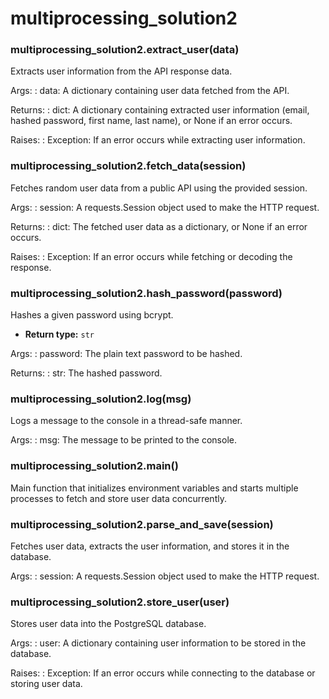 # multiprocessing_solution2

<a id="module-multiprocessing_solution2"></a>

### multiprocessing_solution2.extract_user(data)

Extracts user information from the API response data.

Args:
: data: A dictionary containing user data fetched from the API.

Returns:
: dict: A dictionary containing extracted user information (email, hashed password, first name, last name), or None if an error occurs.

Raises:
: Exception: If an error occurs while extracting user information.

### multiprocessing_solution2.fetch_data(session)

Fetches random user data from a public API using the provided session.

Args:
: session: A requests.Session object used to make the HTTP request.

Returns:
: dict: The fetched user data as a dictionary, or None if an error occurs.

Raises:
: Exception: If an error occurs while fetching or decoding the response.

### multiprocessing_solution2.hash_password(password)

Hashes a given password using bcrypt.

* **Return type:**
  `str`

Args:
: password: The plain text password to be hashed.

Returns:
: str: The hashed password.

### multiprocessing_solution2.log(msg)

Logs a message to the console in a thread-safe manner.

Args:
: msg: The message to be printed to the console.

### multiprocessing_solution2.main()

Main function that initializes environment variables and starts multiple processes to fetch and store user data concurrently.

### multiprocessing_solution2.parse_and_save(session)

Fetches user data, extracts the user information, and stores it in the database.

Args:
: session: A requests.Session object used to make the HTTP request.

### multiprocessing_solution2.store_user(user)

Stores user data into the PostgreSQL database.

Args:
: user: A dictionary containing user information to be stored in the database.

Raises:
: Exception: If an error occurs while connecting to the database or storing user data.
